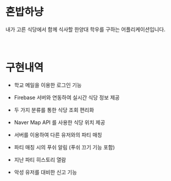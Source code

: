 # 혼밥하냥

내가 고른 식당에서 함께 식사할 한양대 학우를 구하는 어플리케이션입니다.
<br /><br /><br />


# 구현내역

- 학교 메일을 이용한 로그인 기능

- Firebase 서버와 연동하여 실시간 식당 정보 제공

- 두 가지 분류를 통한 식당 조회 편리화

- Naver Map API 를 사용한 식당 위치 제공

- 서버를 이용하여 다른 유저와의 파티 매칭

- 파티 매칭 시의 푸쉬 알림 (푸쉬 끄기 기능 포함)

- 지난 파티 히스토리 열람 

- 악성 유저를 대비한 신고 기능
